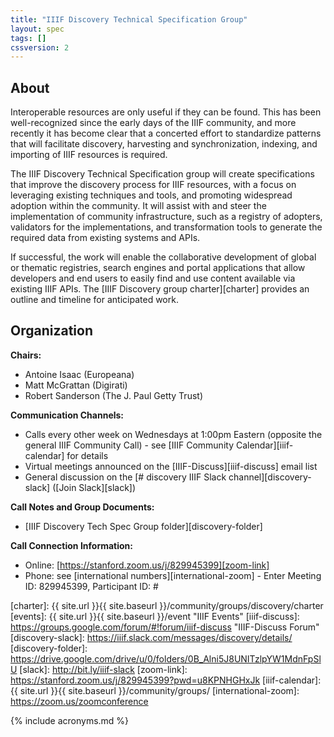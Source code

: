 ```yaml
---
title: "IIIF Discovery Technical Specification Group"
layout: spec
tags: []
cssversion: 2
---
```


## About

Interoperable resources are only useful if they can be found. This has been well-recognized since the early days of the IIIF community, and more recently it has become clear that a concerted effort to standardize patterns that will facilitate discovery, harvesting and synchronization, indexing, and importing of IIIF resources is required.

The IIIF Discovery Technical Specification group will create specifications that improve the discovery process for IIIF resources, with a focus on leveraging existing techniques and tools, and promoting widespread adoption within the community. It will assist with and steer the implementation of community infrastructure, such as a registry of adopters, validators for the implementations, and transformation tools to generate the required data from existing systems and APIs.

If successful, the work will enable the collaborative development of global or thematic registries, search engines and portal applications that allow developers and end users to easily find and use content available via existing IIIF APIs. The [IIIF Discovery group charter][charter] provides an outline and timeline for anticipated work.

## Organization

**Chairs:**

  * Antoine Isaac (Europeana)
  * Matt McGrattan (Digirati)
  * Robert Sanderson (The J. Paul Getty Trust)

**Communication Channels:**

  * Calls every other week on Wednesdays at 1:00pm Eastern (opposite the general IIIF Community Call) - see [IIIF Community Calendar][iiif-calendar] for details
  * Virtual meetings announced on the [IIIF-Discuss][iiif-discuss] email list
  * General discussion on the [# discovery IIIF Slack channel][discovery-slack] ([Join Slack][slack])

**Call Notes and Group Documents:**

  * [IIIF Discovery Tech Spec Group folder][discovery-folder]

**Call Connection Information:**

  * Online: [https://stanford.zoom.us/j/829945399][zoom-link]
  * Phone: see [international numbers][international-zoom] - Enter Meeting ID: 829945399, Participant ID: #

[charter]: {{ site.url }}{{ site.baseurl }}/community/groups/discovery/charter
[events]: {{ site.url }}{{ site.baseurl }}/event "IIIF Events"
[iiif-discuss]: https://groups.google.com/forum/#!forum/iiif-discuss "IIIF-Discuss Forum"
[discovery-slack]: https://iiif.slack.com/messages/discovery/details/
[discovery-folder]: https://drive.google.com/drive/u/0/folders/0B_Alni5J8UNITzlpYW1MdnFpSlU
[slack]: http://bit.ly/iiif-slack
[zoom-link]: https://stanford.zoom.us/j/829945399?pwd=u8KPNHGHxJk
[iiif-calendar]: {{ site.url }}{{ site.baseurl }}/community/groups/
[international-zoom]: https://zoom.us/zoomconference


{% include acronyms.md %}
